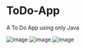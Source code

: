 # ToDo-App
A To Do App using only Java

![image](https://user-images.githubusercontent.com/93609912/182030317-85df16f7-0b96-4e69-a950-d490dc3a582d.png)
![image](https://user-images.githubusercontent.com/93609912/182030335-62c64f56-e5a7-4713-aeb0-0e790b4050b3.png)
![image](https://user-images.githubusercontent.com/93609912/182030349-1e764445-ba1f-44c4-9c8f-31a144072442.png)
